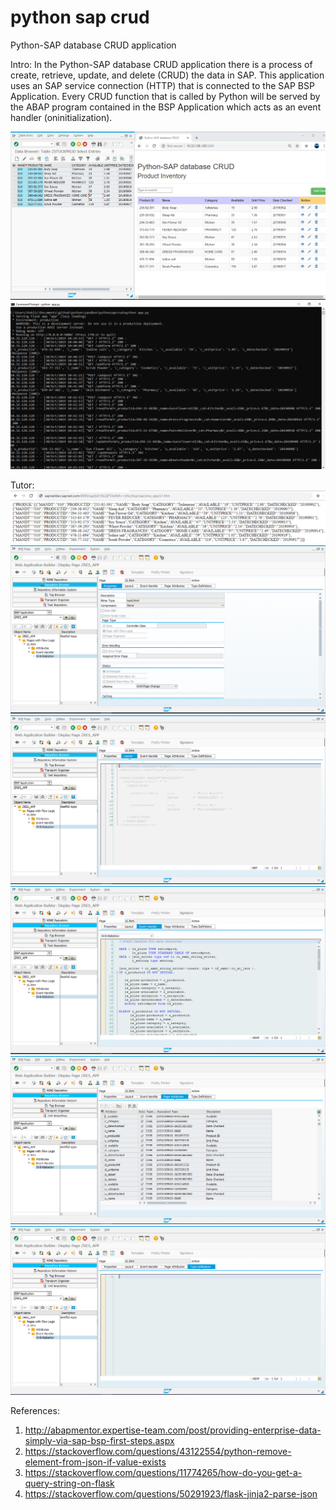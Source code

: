# python sap crud
 Python-SAP database CRUD application
 
Intro:
In the Python-SAP database CRUD application there is a process of create, retrieve, update, and delete (CRUD) the data in SAP. This application uses an SAP service connection (HTTP) that is connected to the SAP BSP Application. Every CRUD function that is called by Python will be served by the ABAP program contained in the BSP Application which acts as an event handler (oninitialization).

![alt text](https://github.com/jenizar/python-sap-crud/blob/master/Screenshot1.PNG)
![alt text](https://github.com/jenizar/python-sap-crud/blob/master/Screenshot2.PNG)

Tutor:
![alt text](https://github.com/jenizar/python-sap-crud/blob/master/images/BSPApp-URL.PNG)
![alt text](https://github.com/jenizar/python-sap-crud/blob/master/images/BSPApp-Properties.PNG)
![alt text](https://github.com/jenizar/python-sap-crud/blob/master/images/BSPApp-Layout.PNG)
![alt text](https://github.com/jenizar/python-sap-crud/blob/master/images/BSPApp-EventHandler.PNG)
![alt text](https://github.com/jenizar/python-sap-crud/blob/master/images/BSPApp-PageAttributes.PNG)
![alt text](https://github.com/jenizar/python-sap-crud/blob/master/images/BSPAppTypeDefinitions.PNG)

References: 
1. http://abapmentor.expertise-team.com/post/providing-enterprise-data-simply-via-sap-bsp-first-steps.aspx
2. https://stackoverflow.com/questions/43122554/python-remove-element-from-json-if-value-exists
3. https://stackoverflow.com/questions/11774265/how-do-you-get-a-query-string-on-flask
4. https://stackoverflow.com/questions/50291923/flask-jinja2-parse-json
